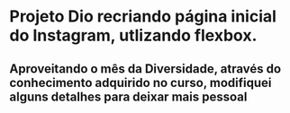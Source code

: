# Projeto Dio recriando página inicial do Instagram, utlizando flexbox.

## Aproveitando o mês da Diversidade, através do conhecimento adquirido no curso, modifiquei alguns detalhes para deixar mais pessoal 
